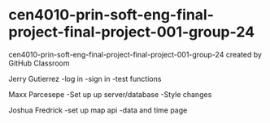 # cen4010-prin-soft-eng-final-project-final-project-001-group-24
cen4010-prin-soft-eng-final-project-final-project-001-group-24 created by GitHub Classroom

Jerry Gutierrez
-log in 
-sign in
-test functions

Maxx Parcesepe
-Set up up server/database
-Style changes

Joshua Fredrick
-set up map api 
-data and time page 

